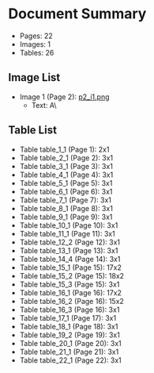 # Document Summary

- Pages: 22
- Images: 1
- Tables: 26

## Image List

- Image 1 (Page 2): [p2_i1.png](pdf_images/p2_i1.png)
  - Text: A\

## Table List

- Table table_1_1 (Page 1): 2x1
- Table table_2_1 (Page 2): 3x1
- Table table_3_1 (Page 3): 3x1
- Table table_4_1 (Page 4): 3x1
- Table table_5_1 (Page 5): 3x1
- Table table_6_1 (Page 6): 3x1
- Table table_7_1 (Page 7): 3x1
- Table table_8_1 (Page 8): 3x1
- Table table_9_1 (Page 9): 3x1
- Table table_10_1 (Page 10): 3x1
- Table table_11_1 (Page 11): 3x1
- Table table_12_2 (Page 12): 3x1
- Table table_13_1 (Page 13): 3x1
- Table table_14_4 (Page 14): 3x1
- Table table_15_1 (Page 15): 17x2
- Table table_15_2 (Page 15): 18x2
- Table table_15_3 (Page 15): 3x1
- Table table_16_1 (Page 16): 17x2
- Table table_16_2 (Page 16): 15x2
- Table table_16_3 (Page 16): 3x1
- Table table_17_1 (Page 17): 3x1
- Table table_18_1 (Page 18): 3x1
- Table table_19_2 (Page 19): 3x1
- Table table_20_1 (Page 20): 3x1
- Table table_21_1 (Page 21): 3x1
- Table table_22_1 (Page 22): 3x1
